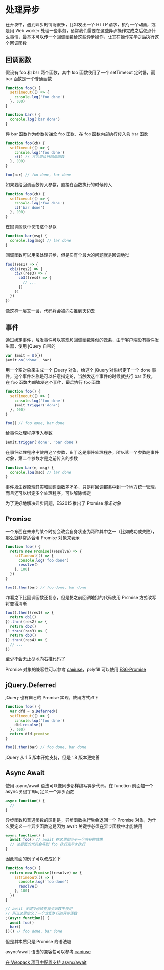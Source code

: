 # 处理异步

在开发中，遇到异步的情况很多，比如发出一个 HTTP 请求，执行一个动画，或是用 Web worker 处理一些事务，通常我们需要在这些异步操作完成之后做点什么事情，最基本可以传一个回调函数给这些异步操作，让其在操作完毕之后执行这个回调函数

## 回调函数

假设有 foo 和 bar 两个函数，其中 foo 函数使用了一个 setTimeout 定时器，而 bar 函数是一个普通函数

``` javascript
function foo() {
  setTimeout(() => {
    console.log('foo done')
  }, 100)
}

function bar() {
  console.log('bar done')
}
```

将 bar 函数作为参数传递给 foo 函数，在 foo 函数内部执行传入的 bar 函数

``` javascript
function foo(cb) {
  setTimeout(() => {
    console.log('foo done')
    cb() // 在这里执行回调函数
  }, 100)
}

foo(bar) // foo done, bar done
```

如果要给回调函数传入参数，直接在函数执行的时候传入

``` javascript
function foo(cb) {
  setTimeout(() => {
    console.log('foo done')
    cb('bar done')
  }, 100)
}
```

在回调函数中使用这个参数

``` javascript
function bar(msg) {
  console.log(msg) // bar done
}
```

回调函数可以用来处理异步，但是它有个最大的问题就是回调地狱

``` javascript
foo((res1) => {
  cb1((res2) => {
    cb2((res3) => {
      cb3((res4) => {
        // ...
      })
    })
  })
})
```

像这样一层又一层，代码将会被向右推到天边去

## 事件

通过绑定事件，触发事件可以实现和回调函数类似的效果，由于客户端没有事件发生器，使用 jQuery 自带的

``` javascript
var $emit = $({})
$emit.on('done', bar)
```

用一个空对象来生成一个 jQuery 对象，给这个 jQuery 对象绑定了一个 done 事件，这个事件名称是可以任意指定的，当触发这个事件的时候就执行 bar 函数，在 foo 函数内部触发这个事件，最后执行 foo 函数

``` javascript
function foo() {
  setTimeout(() => {
    console.log('foo done')
    $emit.trigger('done')
  }, 100)
}

foo() // foo done, bar done
```

给事件处理程序传入参数

``` javascript
$emit.trigger('done', 'bar done')
```

在事件处理程序中使用这个参数，由于这是事件处理程序，所以第一个参数是事件对象，第二个参数才是之前传入的参数

``` javascript
function bar(e, msg) {
  console.log(msg) // bar done
}
```

事件发生器原理其实和回调函数差不多，只是将回调都集中到一个地方统一管理，而且还可以绑定多个处理程序，可以解除绑定

为了更好地解决异步问题，ES2015 推出了 Promise 承诺对象

## Promise

一个东西在未来的某个时刻会改变自身状态为两种其中之一（比如成功或失败），那么就非常适合用 Promise 对象来表示

``` javascript
function foo() {
  return new Promise((resolve) => {
    setTimeout(() => {
      console.log('foo done')
      resolve()
    }, 100)
  })
}

foo().then(bar) // foo done, bar done
```

咋看之下比回调函数还复杂，但是把之前回调地狱的代码使用 Promise 方式改写将变得清晰

``` javascript
foo().then((res1) => {
  return cb1()
}).then((res2) => {
  return cb2()
}).then((res3) => {
  return cb3()
}).then((res4) => {
  // ...
})
```

至少不会无止尽地向右推代码了

Promise 对象的兼容性可以参考 [caniuse](https://caniuse.com/#feat=promises)，polyfill 可以使用 [ES6-Promise](https://github.com/stefanpenner/es6-promise)

## jQuery.Deferred

jQuery 也有自己的 Promise 实现，使用方式如下

``` javascript
function foo() {
  var dfd = $.Deferred()
  setTimeout(() => {
    console.log('foo done')
    dfd.resolve()
  }, 100)
  return dfd.promise
}

foo().then(bar) // foo done, bar done
```

jQuery 从 1.5 版本开始支持，但是 1.8 版本更完善

## Async Await

使用 async/await 语法可以像同步那样编写异步代码，在 function 前面加一个 async 关键字即可定义一个异步函数

``` javascript
async function() {
  //
}
```

异步函数和普通函数的区别是，异步函数执行后会返回一个 Promise 对象，为什么要定义一个异步函数这是因为 await 关键字必须在异步函数中才能使用

``` javascript
async function() {
  await foo() // await 在这里相当于一个等待的效果
  // 这后面的代码会等到 foo 执行完毕才执行
}
```

因此前面的例子可以改成如下

``` javascript
function foo() {
  return new Promise((resolve) => {
    setTimeout(() => {
      console.log('foo done')
      resolve()
    }, 100)
  })
}

// await 关键字必须在异步函数中使用
// 所以这里定义了一个立即执行的异步函数
;(async function() {
  await foo()
  bar()
})() // foo done, bar done
```

但是其本质只是 Promise 的语法糖

async/await 语法的兼容性可以参考 [caniuse](https://caniuse.com/#feat=async-functions)

[在 Webpack 项目中配置支持 async/await](https://github.com/xyzhanjiang/assets/tree/master/js/es2015/async-await/)
